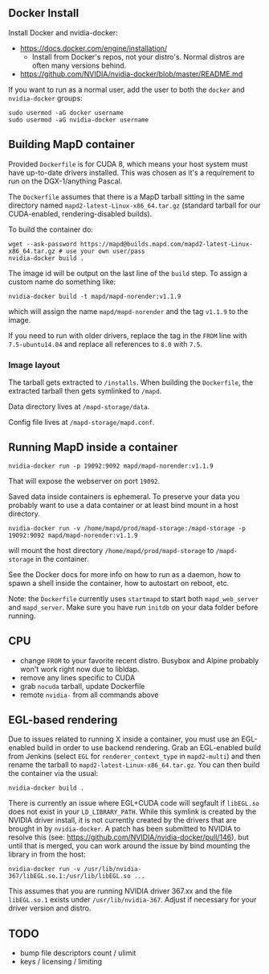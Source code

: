 ## Docker Install

Install Docker and nvidia-docker:
- https://docs.docker.com/engine/installation/
  - Install from Docker's repos, not your distro's. Normal distros are often many versions behind.
- https://github.com/NVIDIA/nvidia-docker/blob/master/README.md

If you want to run as a normal user, add the user to both the `docker` and `nvidia-docker` groups:

    sudo usermod -aG docker username
    sudo usermod -aG nvidia-docker username

## Building MapD container

Provided `Dockerfile` is for CUDA 8, which means your host system must have up-to-date drivers installed. This was chosen as it's a requirement to run on the DGX-1/anything Pascal.

The `Dockerfile` assumes that there is a MapD tarball sitting in the same directory named `mapd2-latest-Linux-x86_64.tar.gz` (standard tarball for our CUDA-enabled, rendering-disabled builds).

To build the container do:

    wget --ask-password https://mapd@builds.mapd.com/mapd2-latest-Linux-x86_64.tar.gz # use your own user/pass
    nvidia-docker build .

The image id will be output on the last line of the `build` step. To assign a custom name do something like:

    nvidia-docker build -t mapd/mapd-norender:v1.1.9

which will assign the name `mapd/mapd-norender` and the tag `v1.1.9` to the image.

If you need to run with older drivers, replace the tag in the `FROM` line with `7.5-ubuntu14.04` and replace all references to `8.0` with `7.5`.

### Image layout

The tarball gets extracted to `/installs`. When building the `Dockerfile`, the extracted tarball then gets symlinked to `/mapd`.

Data directory lives at `/mapd-storage/data`.

Config file lives at `/mapd-storage/mapd.conf`.

## Running MapD inside a container

    nvidia-docker run -p 19092:9092 mapd/mapd-norender:v1.1.9

That will expose the webserver on port `19092`.

Saved data inside containers is ephemeral. To preserve your data you probably want to use a data container or at least bind mount in a host directory.

    nvidia-docker run -v /home/mapd/prod/mapd-storage:/mapd-storage -p 19092:9092 mapd/mapd-norender:v1.1.9

will mount the host directory `/home/mapd/prod/mapd-storage` to `/mapd-storage` in the container.

See the Docker docs for more info on how to run as a daemon, how to spawn a shell inside the container, how to autostart on reboot, etc.

Note: the `Dockerfile` currently uses `startmapd` to start both `mapd_web_server` and `mapd_server`. Make sure you have run `initdb` on your data folder before running.

## CPU

- change `FROM` to your favorite recent distro. Busybox and Alpine probably won't work right now due to libldap.
- remove any lines specific to CUDA
- grab `nocuda` tarball, update Dockerfile
- remote `nvidia-` from all commands above

## EGL-based rendering

Due to issues related to running X inside a container, you must use an EGL-enabled build in order to use backend rendering. Grab an EGL-enabled build from Jenkins (select `EGL` for `renderer_context_type` in `mapd2-multi`) and then rename the tarball to `mapd2-latest-Linux-x86_64.tar.gz`. You can then build the container via the usual:

    nvidia-docker build .

There is currently an issue where EGL+CUDA code will segfault if `libEGL.so` does not exist in your `LD_LIBRARY_PATH`. While this symlink is created by the NVIDIA driver install, it is not currently created by the drivers that are brought in by `nvidia-docker`. A patch has been submitted to NVIDIA to resolve this (see: https://github.com/NVIDIA/nvidia-docker/pull/146), but until that is merged, you can work around the issue by bind mounting the library in from the host:

    nvidia-docker run -v /usr/lib/nvidia-367/libEGL.so.1:/usr/lib/libEGL.so ...

This assumes that you are running NVIDIA driver 367.xx and the file `libEGL.so.1` exists under `/usr/lib/nvidia-367`. Adjust if necessary for your driver version and distro.

## TODO
- bump file descriptors count / ulimit
- keys / licensing / limiting
